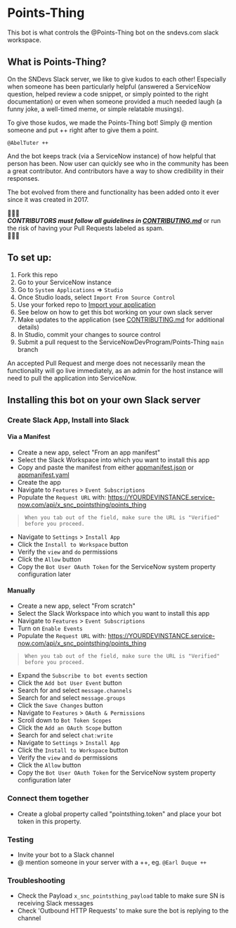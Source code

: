 # Points-Thing

This bot is what controls the @Points-Thing bot on the sndevs.com slack workspace.

## What is Points-Thing?

On the SNDevs Slack server, we like to give kudos to each other! Especially when someone has been particularly helpful (answered a ServiceNow question, helped review a code snippet, or simply pointed to the right documentation) or even when someone provided a much needed laugh (a funny joke, a well-timed meme, or simple relatable musings).

To give those kudos, we made the Points-Thing bot! Simply @ mention someone and put ++ right after to give them a point.

`@AbelTuter ++`

And the bot keeps track (via a ServiceNow instance) of how helpful that person has been. Now user can quickly see who in the community has been a great contributor. And contributors have a way to show credibility in their responses.

The bot evolved from there and functionality has been added onto it ever since it was created in 2017.



🔔🔔🔔<br>
***CONTRIBUTORS must follow all guidelines in [CONTRIBUTING.md](CONTRIBUTING.md)*** or run the risk of having your Pull Requests labeled as spam.<br>
🔔🔔🔔

## To set up:

1. Fork this repo
2. Go to your ServiceNow instance
3. Go to `System Applications` => `Studio`
4. Once Studio loads, select `Import From Source Control`
5. Use your forked repo to [Import your application](https://developer.servicenow.com/dev.do#!/learn/learning-plans/tokyo/new_to_servicenow/app_store_learnv2_devenvironment_tokyo_importing_an_application_from_source_control)
6. See below on how to get this bot working on your own slack server
7. Make updates to the application (see [CONTRIBUTING.md](CONTRIBUTING.md) for additional details)
8. In Studio, commit your changes to source control
9. Submit a pull request to the ServiceNowDevProgram/Points-Thing `main` branch

An accepted Pull Request and merge does not necessarily mean the functionality will go live immediately, as an admin for the host instance will need to pull the application into ServiceNow.

## Installing this bot on your own Slack server

### Create Slack App, Install into Slack

#### Via a Manifest

* Create a new app, select "From an app manifest"
* Select the Slack Workspace into which you want to install this app
* Copy and paste the manifest from either [appmanifest.json](Points-Thing/appmanifest.json) or [appmanifest.yaml](Points-Thing/appmanifest.yaml)
* Create the app
* Navigate to `Features` > `Event Subscriptions`
* Populate the `Request URL` with: https://YOURDEVINSTANCE.service-now.com/api/x_snc_pointsthing/points_thing
> `When you tab out of the field, make sure the URL is "Verified" before you proceed.`
* Navigate to `Settings` > `Install App`
* Click the `Install to Workspace` button
* Verify the `view` and `do` permissions
* Click the `Allow` button
* Copy the `Bot User OAuth Token` for the ServiceNow system property configuration later

#### Manually

* Create a new app, select "From scratch"
* Select the Slack Workspace into which you want to install this app
* Navigate to `Features` > `Event Subscriptions`
* Turn on `Enable Events`
* Populate the `Request URL` with: https://YOURDEVINSTANCE.service-now.com/api/x_snc_pointsthing/points_thing
> `When you tab out of the field, make sure the URL is "Verified" before you proceed.`
* Expand the `Subscribe to bot events` section
* Click the `Add bot User Event` button
* Search for and select `message.channels`
* Search for and select `message.groups`
* Click the `Save Changes` button
* Navigate to `Features` > `OAuth & Permissions`
* Scroll down to `Bot Token Scopes`
* Click the `Add an OAuth Scope` button
* Search for and select `chat:write`
* Navigate to `Settings` > `Install App`
* Click the `Install to Workspace` button
* Verify the `view` and `do` permissions
* Click the `Allow` button
* Copy the `Bot User OAuth Token` for the ServiceNow system property configuration later

### Connect them together

* Create a global property called "pointsthing.token" and place your bot token in this property.

### Testing

* Invite your bot to a Slack channel
* @ mention someone in your server with a ++, eg. `@Earl Duque ++`

### Troubleshooting

* Check the Payload `x_snc_pointsthing_payload` table to make sure SN is receiving Slack messages
* Check 'Outbound HTTP Requests' to make sure the bot is replying to the channel
